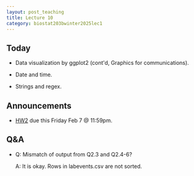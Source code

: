 ```yaml
---
layout: post_teaching
title: Lecture 10
category: biostat203bwinter2025lec1
---
```


## Today

* Data visualization by ggplot2 (cont'd, Graphics for communications).

* Date and time.

* Strings and regex. 

## Announcements

* [HW2](https://ucla-biostat-203b.github.io/2025winter/hw/hw2/hw2.html) due this Friday Feb 7 @ 11:59pm.

## Q&A

* Q: Mismatch of output from Q2.3 and Q2.4-6?

    A: It is okay. Rows in labevents.csv are not sorted.
    